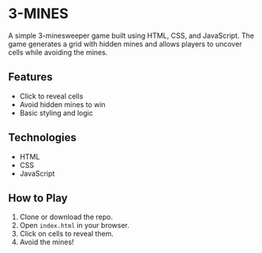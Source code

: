 # 3-MINES

A simple 3-minesweeper game built using HTML, CSS, and JavaScript. The game generates a grid with hidden mines and allows players to uncover cells while avoiding the mines.

## Features
- Click to reveal cells
- Avoid hidden mines to win
- Basic styling and logic

## Technologies
- HTML
- CSS
- JavaScript

## How to Play
1. Clone or download the repo.
2. Open `index.html` in your browser.
3. Click on cells to reveal them.
4. Avoid the mines!

